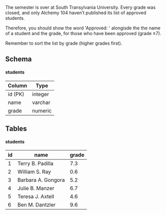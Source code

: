 The semester is over at South Transylvania University. Every grade was closed, and only Alchemy 104 haven’t published its list of approved students.

Therefore, you should show the word 'Approved: ' alongisde the the name of a student and the grade, for those who have been approved (grade ≥7).

Remember to sort the list by grade (higher grades first).

## Schema
#### students
|Column | Type|
|-------|-----|
|id (PK) | integer|
|name | varchar|
|grade | numeric|
 
## Tables
#### students
|id | name | grade|
|---|------|------|
|1 | Terry B. Padilla | 7.3|
|2 | William S. Ray | 0.6|
|3 | Barbara A. Gongora | 5.2|
|4 | Julie B. Manzer | 6.7|
|5 | Teresa J. Axtell | 4.6|
|6 | Ben M. Dantzler | 9.6|
 